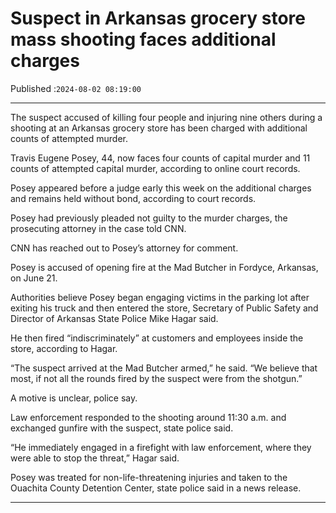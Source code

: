 # Suspect in Arkansas grocery store mass shooting faces additional charges

Published :`2024-08-02 08:19:00`

---

The suspect accused of killing four people and injuring nine others during a shooting at an Arkansas grocery store has been charged with additional counts of attempted murder.

Travis Eugene Posey, 44, now faces four counts of capital murder and 11 counts of attempted capital murder, according to online court records.

Posey appeared before a judge early this week on the additional charges and remains held without bond, according to court records.

Posey had previously pleaded not guilty to the murder charges, the prosecuting attorney in the case told CNN.

CNN has reached out to Posey’s attorney for comment.

Posey is accused of opening fire at the Mad Butcher in Fordyce, Arkansas, on June 21.

Authorities believe Posey began engaging victims in the parking lot after exiting his truck and then entered the store, Secretary of Public Safety and Director of Arkansas State Police Mike Hagar said.

He then fired “indiscriminately” at customers and employees inside the store, according to Hagar.

“The suspect arrived at the Mad Butcher armed,” he said. “We believe that most, if not all the rounds fired by the suspect were from the shotgun.”

A motive is unclear, police say.

Law enforcement responded to the shooting around 11:30 a.m. and exchanged gunfire with the suspect, state police said.

“He immediately engaged in a firefight with law enforcement, where they were able to stop the threat,” Hagar said.

Posey was treated for non-life-threatening injuries and taken to the Ouachita County Detention Center, state police said in a news release.

---

